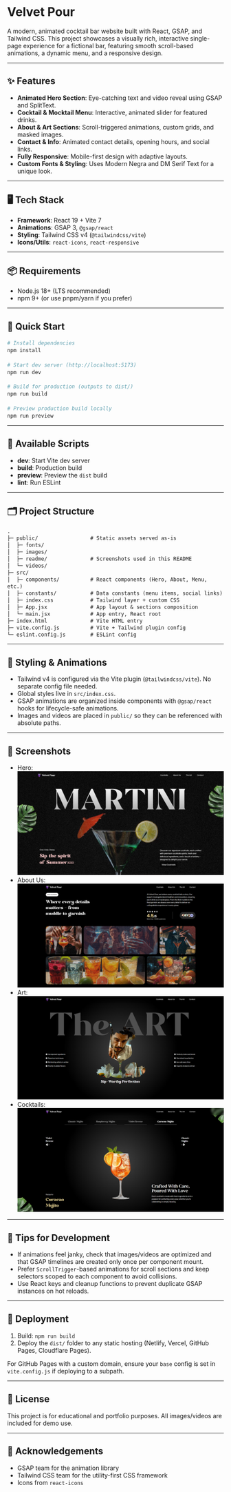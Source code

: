 # Velvet Pour

A modern, animated cocktail bar website built with React, GSAP, and Tailwind CSS. This project showcases a visually rich, interactive single-page experience for a fictional bar, featuring smooth scroll-based animations, a dynamic menu, and a responsive design.

---

## ✨ Features

- **Animated Hero Section**: Eye-catching text and video reveal using GSAP and SplitText.
- **Cocktail & Mocktail Menu**: Interactive, animated slider for featured drinks.
- **About & Art Sections**: Scroll-triggered animations, custom grids, and masked images.
- **Contact & Info**: Animated contact details, opening hours, and social links.
- **Fully Responsive**: Mobile-first design with adaptive layouts.
- **Custom Fonts & Styling**: Uses Modern Negra and DM Serif Text for a unique look.

---

## 🖥️ Tech Stack

- **Framework**: React 19 + Vite 7
- **Animations**: GSAP 3, `@gsap/react`
- **Styling**: Tailwind CSS v4 (`@tailwindcss/vite`)
- **Icons/Utils**: `react-icons`, `react-responsive`

---

## 📦 Requirements

- Node.js 18+ (LTS recommended)
- npm 9+ (or use pnpm/yarn if you prefer)

---

## 🚀 Quick Start

```bash
# Install dependencies
npm install

# Start dev server (http://localhost:5173)
npm run dev

# Build for production (outputs to dist/)
npm run build

# Preview production build locally
npm run preview
```

---

## 🔧 Available Scripts

- **dev**: Start Vite dev server
- **build**: Production build
- **preview**: Preview the `dist` build
- **lint**: Run ESLint

---

## 🗂️ Project Structure

```
.
├─ public/                 # Static assets served as-is
│  ├─ fonts/
│  ├─ images/
│  ├─ readme/              # Screenshots used in this README
│  └─ videos/
├─ src/
│  ├─ components/          # React components (Hero, About, Menu, etc.)
│  ├─ constants/           # Data constants (menu items, social links)
│  ├─ index.css            # Tailwind layer + custom CSS
│  ├─ App.jsx              # App layout & sections composition
│  └─ main.jsx             # App entry, React root
├─ index.html              # Vite HTML entry
├─ vite.config.js          # Vite + Tailwind plugin config
└─ eslint.config.js        # ESLint config
```

---

## 🎨 Styling & Animations

- Tailwind v4 is configured via the Vite plugin (`@tailwindcss/vite`). No separate config file needed.
- Global styles live in `src/index.css`.
- GSAP animations are organized inside components with `@gsap/react` hooks for lifecycle-safe animations.
- Images and videos are placed in `public/` so they can be referenced with absolute paths.

---

## 📸 Screenshots

- Hero: ![Hero](public/readme/Heroimage.png)
- About Us: ![Aboutus](public/readme/Aboutus.png)
- Art: ![Art](public/readme/Art.png)
- Cocktails: ![Cocktail Menu](public/readme/CocktailMenu.png)

---

## 🧪 Tips for Development

- If animations feel janky, check that images/videos are optimized and that GSAP timelines are created only once per component mount.
- Prefer `ScrollTrigger`-based animations for scroll sections and keep selectors scoped to each component to avoid collisions.
- Use React keys and cleanup functions to prevent duplicate GSAP instances on hot reloads.

---

## 🚀 Deployment

1. Build: `npm run build`
2. Deploy the `dist/` folder to any static hosting (Netlify, Vercel, GitHub Pages, Cloudflare Pages).

For GitHub Pages with a custom domain, ensure your `base` config is set in `vite.config.js` if deploying to a subpath.

---

## 📝 License

This project is for educational and portfolio purposes. All images/videos are included for demo use.

---

## 🙌 Acknowledgements

- GSAP team for the animation library
- Tailwind CSS team for the utility-first CSS framework
- Icons from `react-icons`
